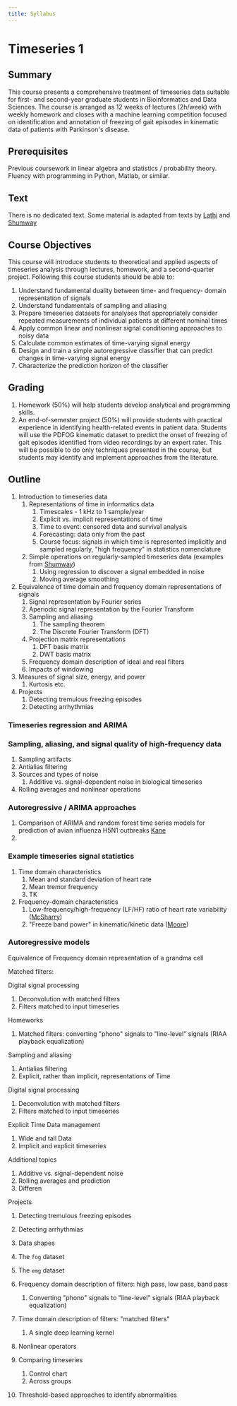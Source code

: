 ```yaml
---
title: Syllabus
---
```


# Timeseries 1

## Summary
This course presents a comprehensive treatment of timeseries data suitable for first- and second-year graduate students in Bioinformatics and Data Sciences.
The course is arranged as 12 weeks of lectures (2h/week) with weekly homework and closes with a machine learning competition focused on identification and annotation of freezing of gait episodes in kinematic data of patients with Parkinson's disease.

## Prerequisites
Previous coursework in linear algebra and statistics / probability theory.
Fluency with programming in Python, Matlab, or similar.

## Text
There is no dedicated text. Some material is adapted from texts by [Lathi](references/Lathi.pdf) and [Shumway](references/Shumway.pdf) 

## Course Objectives
This course will introduce students to theoretical and applied aspects of timeseries analysis through lectures, homework, and a second-quarter project.
Following this course students should be able to: 
1. Understand fundamental duality between time- and frequency- domain representation of signals
1. Understand fundamentals of sampling and aliasing
1. Prepare timeseries datasets for analyses that appropriately consider repeated measurements of individual patients at different nominal times
1. Apply common linear and nonlinear signal conditioning approaches to noisy data
1. Calculate common estimates of time-varying signal energy
1. Design and train a simple autoregressive classifier that can predict changes in time-varying signal energy
1. Characterize the prediction horizon of the classifier

## Grading
1. Homework (50%) will help students develop analytical and programming skills.
1. An end-of-semester project (50%) will provide students with practical experience in identifying health-related events in patient data. Students will use the PDFOG kinematic dataset to predict the onset of freezing of gait episodes identified from video recordings by an expert rater. This will be possible to do only techniques presented in the course, but students may identify and implement approaches from the literature.

## Outline
    
1. Introduction to timeseries data
    1. Representations of time in informatics data
        1. Timescales - 1 kHz to 1 sample/year
        1. Explicit vs. implicit representations of time
        1. Time to event: censored data and survival analysis
        1. Forecasting: data only from the past
        1. Course focus: signals in which time is represented implicitly and sampled regularly, "high frequency" in statistics nomenclature
    1. Simple operations on regularly-sampled timeseries data (examples from [Shumway](references/Shumway.pdf))
        1. Using regression to discover a signal embedded in noise
        1. Moving average smoothing
1. Equivalence of time domain and frequency domain representations of signals 
    1. Signal representation by Fourier series
    1. Aperiodic signal representation by the Fourier Transform
    1. Sampling and aliasing
        1. The sampling theorem
        1. The Discrete Fourier Transform (DFT)
    1. Projection matrix representations
        1. DFT basis matrix
        1. DWT basis matrix    
    1. Frequency domain description of ideal and real filters
    1. Impacts of windowing
1. Measures of signal size, energy, and power
    1. Kurtosis etc.
1. Projects
    1. Detecting tremulous freezing episodes
    1. Detecting arrhythmias

### Timeseries regression and ARIMA


### Sampling, aliasing, and signal quality of high-frequency data
1. Sampling artifacts
1. Antialias filtering
1. Sources and types of noise
    1. Additive vs. signal-dependent noise in biological timeseries
1. Rolling averages and nonlinear operations

### Autoregressive / ARIMA approaches
1. Comparison of ARIMA and random forest time series models for prediction of avian influenza H5N1 outbreaks [Kane](references/Kane.pdf)
1. 

### Example timeseries signal statistics
1. Time domain characteristics
    1. Mean and standard deviation of heart rate
    1. Mean tremor frequency
    1. TK 
1. Frequency-domain characteristics
    1. Low-frequency/high-frequency (LF/HF) ratio of heart rate variability ([McSharry](references/McSharry.pdf))
    1. "Freeze band power" in kinematic/kinetic data ([Moore](references/Moore.pdf))

### Autoregressive models

Equivalence of Frequency domain representation of a grandma cell

Matched filters: 

Digital signal processing
1. Deconvolution with matched filters
1. Filters matched to input timeseries

Homeworks
1. Matched filters: converting "phono" signals to "line-level" signals (RIAA playback equalization)

Sampling and aliasing
1. Antialias filtering
1. Explicit, rather than implicit, representations of Time

Digital signal processing
1. Deconvolution with matched filters
1. Filters matched to input timeseries




Explicit Time
Data management
1. Wide and tall Data
1. Implicit and explicit timeseries


Additional topics
1. Additive vs. signal-dependent noise
1. Rolling averages and prediction
1. Differen

Projects
1. Detecting tremulous freezing episodes
1. Detecting arrhythmias

1. Data shapes
1. The `fog` dataset
1. The `emg` dataset
1. Frequency domain description of filters: high pass, low pass, band pass
    1. Converting "phono" signals to "line-level" signals (RIAA playback equalization)
1. Time domain description of filters: "matched filters"
    1. A single deep learning kernel
1. Nonlinear operators
1. Comparing timeseries
    1. Control chart
    1. Across groups
1. Threshold-based approaches to identify abnormalities

